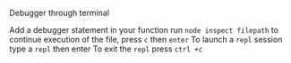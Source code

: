 Debugger through terminal

Add a debugger statement in your function
run `node inspect filepath`
to continue execution of the file, press `c` then `enter`
To launch a `repl` session type a `repl` then enter
To exit the `repl` press `ctrl +c`
